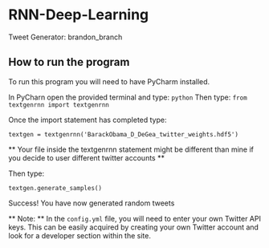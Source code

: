 # RNN-Deep-Learning
Tweet Generator: brandon_branch

## How to run the program

To run this program you will need to have PyCharm installed. 

In PyCharn open the provided terminal and type: `python`
Then type: `from textgenrnn import textgenrnn`

Once the import statement has completed type:

`textgen = textgenrnn('BarackObama_D_DeGea_twitter_weights.hdf5')`

** Your file inside the textgenrnn statement might be different than mine if you decide to
user different twitter accounts **

Then type:

`textgen.generate_samples()`

Success! You have now generated random tweets

** Note: ** In the `config.yml` file, you will need to enter your own Twitter API keys. This can
be easily acquired by creating your own Twitter account and look for a developer section within
the site.
